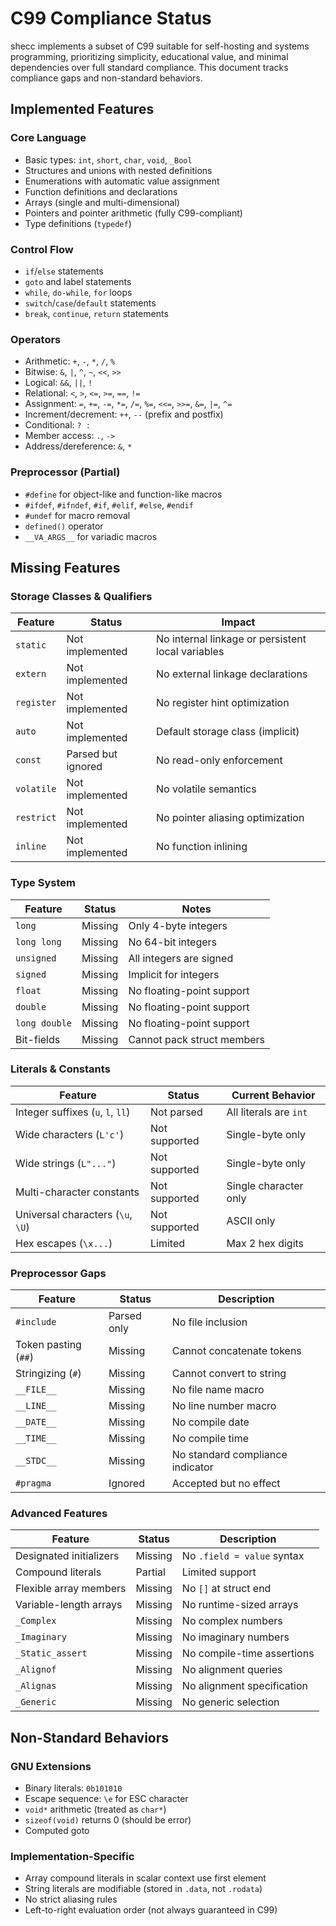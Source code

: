 # C99 Compliance Status

shecc implements a subset of C99 suitable for self-hosting and systems programming,
prioritizing simplicity, educational value, and minimal dependencies over full standard compliance.
This document tracks compliance gaps and non-standard behaviors.

## Implemented Features

### Core Language
- Basic types: `int`, `short`, `char`, `void`, `_Bool`
- Structures and unions with nested definitions
- Enumerations with automatic value assignment
- Function definitions and declarations
- Arrays (single and multi-dimensional)
- Pointers and pointer arithmetic (fully C99-compliant)
- Type definitions (`typedef`)

### Control Flow
- `if`/`else` statements
- `goto` and label statements
- `while`, `do-while`, `for` loops
- `switch`/`case`/`default` statements
- `break`, `continue`, `return` statements

### Operators
- Arithmetic: `+`, `-`, `*`, `/`, `%`
- Bitwise: `&`, `|`, `^`, `~`, `<<`, `>>`
- Logical: `&&`, `||`, `!`
- Relational: `<`, `>`, `<=`, `>=`, `==`, `!=`
- Assignment: `=`, `+=`, `-=`, `*=`, `/=`, `%=`, `<<=`, `>>=`, `&=`, `|=`, `^=`
- Increment/decrement: `++`, `--` (prefix and postfix)
- Conditional: `? :`
- Member access: `.`, `->`
- Address/dereference: `&`, `*`

### Preprocessor (Partial)
- `#define` for object-like and function-like macros
- `#ifdef`, `#ifndef`, `#if`, `#elif`, `#else`, `#endif`
- `#undef` for macro removal
- `defined()` operator
- `__VA_ARGS__` for variadic macros

## Missing Features

### Storage Classes & Qualifiers

| Feature | Status | Impact |
|---------|--------|--------|
| `static` | Not implemented | No internal linkage or persistent local variables |
| `extern` | Not implemented | No external linkage declarations |
| `register` | Not implemented | No register hint optimization |
| `auto` | Not implemented | Default storage class (implicit) |
| `const` | Parsed but ignored | No read-only enforcement |
| `volatile` | Not implemented | No volatile semantics |
| `restrict` | Not implemented | No pointer aliasing optimization |
| `inline` | Not implemented | No function inlining |

### Type System

| Feature | Status | Notes |
|---------|--------|-------|
| `long` | Missing | Only 4-byte integers |
| `long long` | Missing | No 64-bit integers |
| `unsigned` | Missing | All integers are signed |
| `signed` | Missing | Implicit for integers |
| `float` | Missing | No floating-point support |
| `double` | Missing | No floating-point support |
| `long double` | Missing | No floating-point support |
| Bit-fields | Missing | Cannot pack struct members |

### Literals & Constants

| Feature | Status | Current Behavior |
|---------|--------|-----------------|
| Integer suffixes (`u`, `l`, `ll`) | Not parsed | All literals are `int` |
| Wide characters (`L'c'`) | Not supported | Single-byte only |
| Wide strings (`L"..."`) | Not supported | Single-byte only |
| Multi-character constants | Not supported | Single character only |
| Universal characters (`\u`, `\U`) | Not supported | ASCII only |
| Hex escapes (`\x...`) | Limited | Max 2 hex digits |

### Preprocessor Gaps

| Feature | Status | Description |
|---------|--------|-------------|
| `#include` | Parsed only | No file inclusion |
| Token pasting (`##`) | Missing | Cannot concatenate tokens |
| Stringizing (`#`) | Missing | Cannot convert to string |
| `__FILE__` | Missing | No file name macro |
| `__LINE__` | Missing | No line number macro |
| `__DATE__` | Missing | No compile date |
| `__TIME__` | Missing | No compile time |
| `__STDC__` | Missing | No standard compliance indicator |
| `#pragma` | Ignored | Accepted but no effect |

### Advanced Features

| Feature | Status | Description |
|---------|--------|-------------|
| Designated initializers | Missing | No `.field = value` syntax |
| Compound literals | Partial | Limited support |
| Flexible array members | Missing | No `[]` at struct end |
| Variable-length arrays | Missing | No runtime-sized arrays |
| `_Complex` | Missing | No complex numbers |
| `_Imaginary` | Missing | No imaginary numbers |
| `_Static_assert` | Missing | No compile-time assertions |
| `_Alignof` | Missing | No alignment queries |
| `_Alignas` | Missing | No alignment specification |
| `_Generic` | Missing | No generic selection |

## Non-Standard Behaviors

### GNU Extensions
- Binary literals: `0b101010`
- Escape sequence: `\e` for ESC character
- `void*` arithmetic (treated as `char*`)
- `sizeof(void)` returns 0 (should be error)
- Computed goto

### Implementation-Specific
- Array compound literals in scalar context use first element
- String literals are modifiable (stored in `.data`, not `.rodata`)
- No strict aliasing rules
- Left-to-right evaluation order (not always guaranteed in C99)
